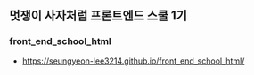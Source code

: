 ## 멋쟁이 사자처럼 프론트엔드 스쿨 1기
### front_end_school_html
* https://seungyeon-lee3214.github.io/front_end_school_html/

